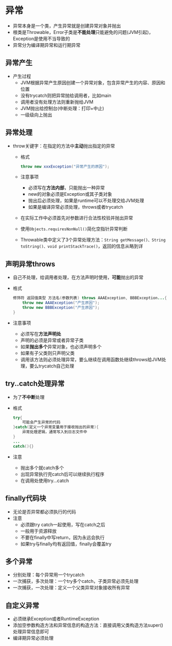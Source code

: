 # 异常

- 异常本身是一个类，产生异常就是创建异常对象并抛出
- 根类是Throwable，Error子类是**不能处理**只能避免的问题(JVM引起)，Exception是使用不当导致的
- 异常分为编译期异常和运行期异常



## 异常产生

- 产生过程
  - JVM根据异常产生原因创建一个异常对象，包含异常产生的内容、原因和位置
  - 没有trycatch则把异常抛给调用者，比如main
  - 调用者没有处理方法则重新抛给JVM
  - JVM抛出给控制台(中断处理：打印+中止)
  - 一级级向上抛出



## 异常处理

- throw关键字：在指定的方法中**主动**抛出指定的异常

  - 格式

    ```java
    throw new xxxException("异常产生的原因");
    ```

  - 注意事项

    - 必须写在**方法内部**，只能抛出一种异常
    - new的对象必须是Exception或其子类对象
    - 抛出后必须处理，如果是runtime可以不处理交给JVM处理
    - 如果是编译异常必须处理，throws或者trycatch

  - 在实际工作中必须首先对参数进行合法性校验并抛出异常

  - 使用`Objects.requiresNonNull()`简化空指针异常判断

  - Throwable类中定义了3个异常处理方法：`String getMessage()、String toString()、void printStackTrace()`，返回的信息从略到详



## 声明异常throws

- 自己不处理，给调用者处理，在方法声明时使用，**可能**抛出的异常

- 格式

  ```java
  修饰符 返回值类型 方法名(参数列表) throws AAAException, BBBException...{
      throw new AAAException("产生原因");
      throw new BBBException("产生原因");
  }
  ```

- 注意事项

  - 必须写在**方法声明处**
  - 声明的必须是异常或者异常子类
  - 如果**抛出多个**异常对象，也必须声明多个
  - 如果有子父类则只声明父类
  - 调用该方法则必须处理异常，要么继续在调用函数处继续throws给JVM处理，要么trycatch自己处理



## try..catch处理异常

- 为了**不中断**处理

- 格式

  ```java
  try{
      可能会产生异常的代码
  }catch(定义一个异常变量用于接收抛出的异常){
      异常处理逻辑，通常写入到日志文件中
  }
  ...
  catch(){}
  ```

- 注意

  - 抛出多个就catch多个
  - 出现异常执行完catch后可以继续执行程序
  - 在调用处使用try...catch



## finally代码块

- 无论是否异常都必须执行的代码
- 注意
  - 必须跟try catch一起使用，写在catch之后
  - 一般用于资源释放
  - 不要在finally中写return，因为永远会执行
  - 如果try与finally均有返回值，finally会覆盖try



## 多个异常

- 分别处理：每个异常用一个trycatch
- 一次捕获，多次处理：一个try多个catch，子类异常必须先处理
- 一次捕获，一次处理：定义一个父类异常对象接收所有异常



## 自定义异常

- 必须继承Exception或者RuntimeException
- 添加空参数构造方法和异常信息的构造方法：直接调用父类构造方法super()处理异常信息即可
- 编译期异常必须处理